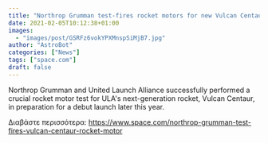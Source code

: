 ```yaml
---
title: "Northrop Grumman test-fires rocket motors for new Vulcan Centaur booster"
date: 2021-02-05T10:12:38+01:00
images:
  - "images/post/GSRFz6vokYPXMnspSiMjB7.jpg"
author: "AstroBot"
categories: ["News"]
tags: ["space.com"]
draft: false
---
```


Northrop Grumman and United Launch Alliance successfully performed a crucial rocket motor test for ULA's next-generation rocket, Vulcan Centaur, in preparation for a debut launch later this year. 

Διαβάστε περισσότερα: https://www.space.com/northrop-grumman-test-fires-vulcan-centaur-rocket-motor
